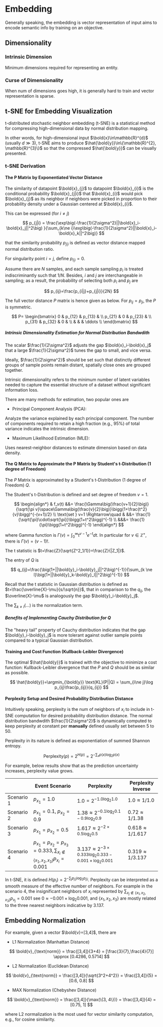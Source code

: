 # Embedding

Generally speaking, the embedding is vector representation of input aims to encode semantic info by training on an objective.

## Dimensionality

### Intrinsic Dimension

Minimum dimensions required for representing an entity.

### Curse of Dimensionality

When num of dimensions goes high, it is generally hard to train and vector representation is sparse.

## t-SNE for Embedding Visualization

t-distributed stochastic neighbor embedding (t-SNE) is a statistical method for compressing high-dimensional data by normal distribution mapping.

In other words, for high-dimensional input $\bold{x}\in\mathbb{R}^{d}$ (usually $d \gg 3$), t-SNE aims to produce $\hat{\bold{y}}\in\{\mathbb{R}^{2}, \mathbb{R}^{3}\}$ so that the compressed $\hat{\bold{y}}$ can be visually presented.

### t-SNE Derivation

#### The P Matrix by Exponentiated Vector Distance

The similarity of datapoint $\bold{x}_{j}$ to datapoint $\bold{x}_{i}$ is the conditional probability $\bold{x}_{j|i}$ that
$\bold{x}_{i}$ would pick $\bold{x}_{j}$ as its neighbor if neighbors were picked in proportion to their probability density under a Gaussian centered at $\bold{x}_{i}$.

This can be expressed (for $i\ne j$)

$$
p_{j|i} = \frac{\exp\big(-\frac{1}{2\sigma^2}||\bold{x}_i-\bold{x}_j||^2\big)
    }{\sum_{k\ne i}\exp\big(-\frac{1}{2\sigma^2}||\bold{x}_i-\bold{x}_k||^2\big)}
$$

that the similarity probability $p_{j|i}$ is defined as vector distance mapped normal distribution ratio.

For singularity point $i=j$, define $p_{i|i}=0$.

Assume there are $N$ samples, and each sample sampling $p_i$ is treated indiscriminantly such that $1/N$.
Besides, $i$ and $j$ are interchangeable in sampling; as a result, the probability of selecting both $p_i$ and $p_j$ are

$$
p_{ij}=\frac{p_{i|j}+p_{j|i}}{2N}
$$

The full vector distance $P$ matrix is hence given as below.
For $p_{ij}=p_{ji}$, the $P$ is symmetric.

$$
P= \begin{bmatrix}
    0 & p_{12} & p_{13} & \\
    p_{21} & 0 & p_{23} & \\
    p_{31} & p_{32} & 0 & \\
     &  &  & \ddots \\
\end{bmatrix}
$$

##### Intrinsic Dimensionality Estimation for Normal Distribution Bandwdith

The scalar $\frac{1}{2\sigma^2}$ adjusts the gap $\bold{x}_i-\bold{x}_j$ that a large $\frac{1}{2\sigma^2}$ tunes the gap to small, and vice versa.

Ideally, $\frac{1}{2\sigma^2}$ should be set such that distinctly different groups of sample points remain distant, spatially close ones are grouped together.

Intrinsic dimensionality refers to the minimum number of latent variables needed to capture the essential structure of a dataset without significant information loss.

There are many methods for estimation, two popular ones are

* Principal Component Analysis (PCA):

Analyze the variance explained by each principal component. The number of components required to retain a high fraction (e.g., 95%) of total variance indicates the intrinsic dimension.

* Maximum Likelihood Estimation (MLE):

Uses nearest-neighbor distances to estimate dimension based on data density.

#### The Q Matrix to Approximate the P Matrix by Student's t-Distribution (1 degree of Freedom)

The $P$ Matrix is approximated by a Student's t-Distribution (1 degree of Freedom) $Q$.

The Student's t-Distribution is defined and set degree of freedom $v=1$.

$$
\begin{align*}
    & f_v(t) &&= \frac{\Gamma\big(\frac{v+1}{2}\big)}{\sqrt{\pi v}\space\Gamma\big(\frac{v}{2}\big)}\bigg(1+\frac{t^2}{v}\bigg)^{-(v+1)/2} \\
    \text{set } v=1 \Rightarrow\quad & &&= \frac{1}{\sqrt{\pi}\cdot\sqrt{\pi}}\bigg(1+t^2\bigg)^{-1} \\
    &&&= \frac{1}{\pi}\bigg(1+t^2\bigg)^{-1}
\end{align*}
$$

where Gamma function is $\Gamma(v)=\int_0^{\infty}t^{v-1}e^{-t} dt$.
In particular for $v\in\mathbb{Z}^{+}$, there is $\Gamma(v)=(v-1)!$.

The t statistic is $t=\frac{Z}{\sqrt{Z^2_1/1}}=\frac{Z}{|Z_1|}$.

The entry of $Q$ is

$$
q_{ij}=\frac{\big(1+||\bold{y}_i-\bold{y}_j||^2\big)^{-1}}{\sum_{k \ne l}\big(1+||\bold{y}_k-\bold{y}_l||^2\big)^{-1}}
$$

Recall that the t statistic in Gaussian distribution is defined as $t=\frac{\overline{X}-\mu}{s/\sqrt{n}}$, that in comparison to the $q_{ij}$, the $\overline{X}-\mu$ is analogously the gap $\bold{y}_i-\bold{y}_j$.

The $\sum_{k \ne l}(...)$ is the normalization term.

##### Benefits of Implementing Cauchy Distribution for $Q$

The "heavy tail" property of Cauchy distribution indicates that the gap $\bold{y}_i-\bold{y}_j$ is more tolerant against outlier sample points compared to a typical Gaussian distribution.

#### Training and Cost Function (Kullback-Leibler Divergence)

The optimal $\hat{\bold{y}}$ is trained with the objective to minimize a cost function: Kullback-Leibler divergence that the $P$ and $Q$ should be as similar as possible.

$$
\hat{\bold{y}}=\argmin_{\bold{y}} \text{KL}(P||Q) =
\sum_{i\ne j}\log p_{ij}\frac{p_{ij}}{q_{ij}}
$$

#### Perplexity Setup and Desired Probability Distribution Distance

Intuitively speaking, perplexity is the num of neighbors of $x_i$ to include in t-SNE computation for desired probability distribution distance.
The normal distribution bandwdith $\frac{1}{2\sigma^2}$ is dynamically computed to keep perplexity at constant per **manually** defined usually set between $5$ to $50$.

Perplexity in its nature is defined as exponentiation of summed Shannon entropy.

$$
\text{Perplexity}(p)=2^{H(p)}=
2^{-\sum_{x}p(x)\log_2 p(x)}
$$

For example, below results show that as the prediction uncertainty increases, perplexity value grows.

||Event Scenario|Perplexity|Perplexity Inverse|
|-|-|-|-|
|Scenario 1|$p_{x_1}=1.0$|$1.0=2^{-1.0\log_2 1.0}$|$1.0\approx 1/1.0$|
|Scenario 2|$p_{x_1}=0.1$, $p_{x_2}=0.9$|$1.38\approx 2^{-0.1\log_2 0.1 - 0.9\log_2 0.9}$|$0.72\approx 1/1.38$|
|Scenario 3|$p_{x_1}=p_{x_2}=0.5$|$1.617\approx 2^{-2\times 0.5\log_2 0.5}$|$0.618\approx 1/1.617$|
|Scenario 4|$p_{x_1}=p_{x_2}=p_{x_3}=0.333, \sum_{x_i\notin\{x_1, x_2, x_3\}}p_{x_i}=0.001$|$3.137\approx 2^{-3\times 0.333\log_2 0.333-0.001\times\log_2 0.001}$|$0.319\approx 1/3.137$|

In t-SNE, it is defined ${H(p_i)}=2^{-\sum_{j}p_{j|i}\log_2 p_{j|i}}$.
Perplexity can be interpreted as a smooth measure of the effective number of neighbors.
For example in the scenario 4, the insignificant neighbors of $x_i$ represented by $\sum_{x_j\notin\{x_1, x_2, x_3\}}p_{x_j}=0.001$ see $0\approx{-0.001\times\log_2 0.001}$, and $\{x_1, x_2, x_3\}$ are mostly related to the three nearest neighbors indicative by $3.137$.

## Embedding Normalization

For example, given a vector $\bold{v}=[3,4]$, there are

* L1 Normalization (Manhattan Distance)

$$
\bold{v}_{\text{norm}} = \frac{[3,4]}{3+4} = [\frac{3}{7},\frac{4}{7}] \approx [0.4286, 0.5714]
$$

* L2 Normalization (Euclidean Distance)

$$
\bold{v}_{\text{norm}} = \frac{[3,4]}{\sqrt{3^2+4^2}} = \frac{[3,4]}{5} = [0.6, 0.8]
$$

* MAX Normalization (Chebyshev Distance)

$$
\bold{v}_{\text{norm}} = \frac{[3,4]}{\max(\{3, 4\})} = \frac{[3,4]}{4} = [0.75, 1]
$$

where L2 normalization is the most used for vector similarity computation, e.g., for cosine similarity.
